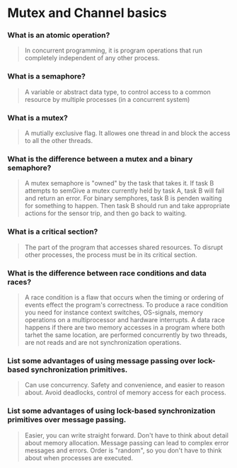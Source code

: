 # Mutex and Channel basics

### What is an atomic operation?
> In concurrent programming, it is program operations that run completely independent of any other process.

### What is a semaphore?
> A variable or abstract data type, to control access to a common resource by multiple processes (in a concurrent system)

### What is a mutex?
> A mutially exclusive flag. It allowes one thread in and block the access to all the other threads. 

### What is the difference between a mutex and a binary semaphore?
> A mutex semaphore is "owned" by the task that takes it. If task B attempts to semGive a mutex currently held by task A, task B will fail and return an error. For binary semphores, task B is penden waiting for something to happen. Then task B should run and take appropriate actions for the sensor trip, and then go back to waiting. 

### What is a critical section?
> The part of the program that accesses shared resources. To disrupt other processes, the process must be in its critical section.

### What is the difference between race conditions and data races?
 > A race condition is a flaw that occurs when the timing or ordering of events effect the program's correctness. To produce a race condition you need for instance context switches, OS-signals, memory operations on a multiprocessor and hardware interrupts. A data race happens if there are two memory accesses in a program where both tarhet the same location, are performed concurrently by two threads, are not reads and are not synchronization operations.

### List some advantages of using message passing over lock-based synchronization primitives.
> Can use concurrency. Safety and convenience, and easier to reason about. Avoid deadlocks, control of memory access for each process.

### List some advantages of using lock-based synchronization primitives over message passing.
> Easier, you can write straight forward. Don't have to think about detail about memory allocation. Message passing can lead to complex error messages and errors. Order is "random", so you don't have to think about when processes are executed.
